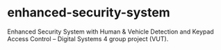 # enhanced-security-system
Enhanced Security System with Human &amp; Vehicle Detection and Keypad Access Control – Digital Systems 4 group project (VUT).
